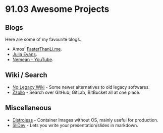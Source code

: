 # 91.03 Awesome Projects

## Blogs

Here are some of my favourite blogs.

* Amos' [FasterThanLi.me](https://fasterthanli.me).
* [Julia Evans](https://jvns.ca).
* [Nemean - YouTube](https://youtube.com/@Nemean).

## Wiki / Search

* [No Legacy Wiki](https://nolegacy.codeberg.page) - Some newer alternatives to old legacy softwares.
* [Zzollo](https://zzollo.co) - Search over GitHub, GitLab, BitBucket all at one place.

## Miscellaneous

* [Distroless](https://github.com/GoogleContainerTools/distroless) - Container Images without OS, mainly useful for production.
* [SliDev](https://sli.dev) - Lets you write your presentation/slides in markdown.
